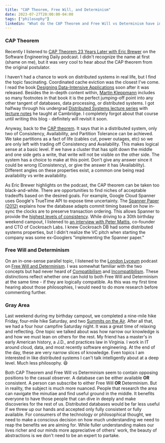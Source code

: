 ```yaml
---
title: "CAP Theorem, Free Will, and Determinism"
date: 2023-07-27T20:00:00-04:00
tags: ["philosophy"]
linkedin: "What do the CAP Theorem and Free Will vs Determinism have in common?  Appreciating the expertise of others in the gray areas they have devoted themselves to researching."
---
```


### CAP Theorem

Recently I listened to [CAP Theorem 23 Years Later with Eric Brewer](https://softwareengineeringdaily.com/2023/05/12/cap-theorem-23-years-later/) on the Software Engineering Daily podcast. I didn't recognize the name at first (shame on me), but it was very cool to hear about the CAP theorem from the original postulator.

I haven't had a chance to work on distributed systems in real life, but I find the topic fascinating. Coordinated cache eviction was the closest I've come. I read the book [Designing Data-Intensive Applications](https://dataintensive.net/) soon after it was released. Besides the in-depth content within, [Martin Kleppmann](https://martin.kleppmann.com/) includes so many footnotes in that book it is the perfect jumping-off point into any other tangent of databases, data processing, or distributed systems. I got halfway through his undergrad [Distributed Systems lecture series](https://www.youtube.com/playlist?list=PLeKd45zvjcDFUEv_ohr_HdUFe97RItdiB) with [lecture notes](https://www.cl.cam.ac.uk/teaching/2122/ConcDisSys/dist-sys-notes.pdf) he taught at Cambridge. I completely forgot about that course until writing this blog - definitely will revisit it soon.

Anyway, back to the [CAP theorem](https://en.wikipedia.org/wiki/CAP_theorem). It says that in a distributed system, only two of Consistency, Availability, and Partition Tolerance can be achieved. We take partitions as a fact of life (cables cut, power outages, etc) so we are only left with trading off Consistency and Availability. This makes logical sense at a basic level. If we have a cluster that has split down the middle and one side gets a write, that write will not be visible on the other side. The system has a choice to make at this point. Don't give any answer since it could be wrong (Consistency), or give the answer it has (Availability). Different angles on these properties exist, a common one being read availability vs write availability.

As Eric Brewer highlights on the podcast, the CAP theorem can be taken too black-and-white. There are opportunities to find niches of acceptable tradeoffs based on the desired goals. For example, Google Cloud Spanner uses Google's TrueTime API to expose time uncertainty. The [Spanner Paper (2012)](https://static.googleusercontent.com/media/research.google.com/en//archive/spanner-osdi2012.pdf) explains how the database adapts commit timing based on how in-sync the clocks are to preserve transaction ordering. This allows Spanner to provide the [highest levels of consistency](https://cloud.google.com/spanner/docs/true-time-external-consistency#what_consistency_guarantees_does_cloud_spanner_provide). While driving to a 30th birthday weekend campout, I listened to [an interview with Peter Mattis](https://www.cockroachlabs.com/big-ideas-podcast/peter-mattis-cockroach-labs/), co-founder and CTO of Cockroach Labs. I knew Cockroach DB had some distributed systems properties, but I didn't realize the VC pitch when starting the company was some ex-Googlers "implementing the Spanner paper."

### Free Will and Determinism

On an in-one-sense parallel topic, I listened to the [London Lyceum](https://thelondonlyceum.com/) podcast on [Free Will and Determinism](https://redcircle.com/shows/bfb67000-a8bc-447f-b7f3-2a941c791a68/ep/6ff887b2-8d73-4d6c-94f9-5a43aa332d7f). I was somewhat familiar with the two concepts but had never heard of [Compatibilism](https://plato.stanford.edu/entries/compatibilism/) and [Incompatibilism](https://plato.stanford.edu/entries/incompatibilism-arguments/). These distinctions reflect whether one can hold to both Free Will and Determinism at the same time - if they are logically compatible. As this was my first time hearing about those philosophies, I would need to do more research before commenting further.

### Gray Area

Last weekend during my birthday campout, we completed a nine-mile hike Friday, four-mile hike Saturday, and two [Summits on the Air](https://www.sota.org.uk/). After all that, we had a four hour campfire Saturday night. It was a great time of relaxing and reflecting. One topic we talked about was how narrow our knowledge is and how we must lean on others for the rest. My friend has a master's in early American history, a J.D., and practices law in Virginia. I work in IT around cloud, data, and most recently software engineering. At the end of the day, these are very narrow slices of knowledge. Even topics I am interested in like distributed systems I can't talk intelligently about at a deep level. Much less philosophy. 😄

Both CAP Theorem and Free Will vs Determinism seem to contain opposing positions to the casual observer. A database can be either available **OR** consistent. A person can subscribe to either Free Will **OR** Determinism. But in reality, the subject is much more nuanced. People that research the area can navigate the minutiae and find useful ground in the middle. It benefits everyone to have those people that can dive in deeply and make discoveries for the rest of us. Distributed databases would be far less useful if we threw up our hands and accepted only fully consistent or fully available. For consumers of the technology or philosophical thought, we need to make a conscious decision on how much understanding we need to reap the benefits we are aiming for. While fuller understanding makes our lives richer and our minds more appreciative of others' work, the beauty of abstractions is we don't need to be an expert to partake.
